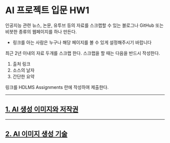 # AI 프로젝트 입문 HW1

인공지능 관련 뉴스, 논문, 유투브 등의 자료를 스크랩할 수 있는 블로그나 GitHub 또는 비븟한 종류의 웹페이지를 하나 만든다.

* 링크를 아는 사람은 누구나 해당 페이지를 볼 수 있게 설정해주시기 바랍니다

최근 2년 이내의 자료 두개를 스크랩 한다.
스크랩을 할 때는 다음을 반드시 작성한다.

1. 출처 링크
2. 소스의 날자
3. 간단한 요약

링크를 HDLMS Assignments 란에 작성하여 제출한다.

---

## [1. AI 생성 이미지와 저작권](Individual_reports/ai_and_copyright.md "바로가기")

---

## [2. AI 이미지 생성 기술](Individual_reports/novelai_diffusion.md "바로가기")
